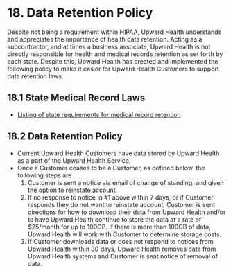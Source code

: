 # 18. Data Retention Policy

Despite not being a requirement within HIPAA, Upward Health understands and appreciates the importance of health data retention. Acting as a subcontractor, and at times a business associate, Upward Health is not directly responsible for health and medical records retention as set forth by each state. Despite this, Upward Health has created and implemented the following policy to make it easier for Upward Health Customers to support data retention laws.

## 18.1 State Medical Record Laws

* [Listing of state requirements for medical record retention](http://www.healthit.gov/sites/default/files/appa7-1.pdf)

## 18.2 Data Retention Policy

* Current Upward Health Customers have data stored by Upward Health as a part of the Upward Health Service.
* Once a Customer ceases to be a Customer, as defined below, the following steps are
  1. Customer is sent a notice via email of change of standing, and given the option to reinstate account.
  2. If no response to notice in #1 above within 7 days, or if Customer responds they do not want to reinstate account, Customer is sent directions for how to download their data from Upward Health and/or to have Upward Health continue to store the data at a rate of $25/month for up to 100GB. If there is more than 100GB of data, Upward Health will work with Customer to determine storage costs.
  3. If Customer downloads data or does not respond to notices from Upward Health within 30 days, Upward Health removes data from Upward Health systems and Customer is sent notice of removal of data.
